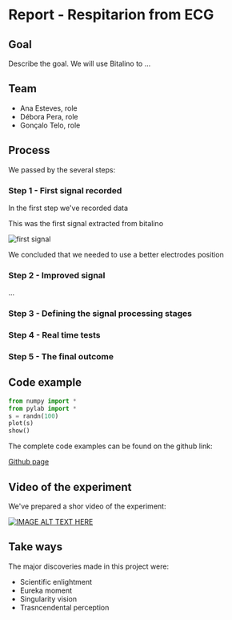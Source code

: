 # Report - Respitarion from ECG

## Goal

Describe the goal. We will use Bitalino to ...

## Team

* Ana Esteves, role
* Débora Pera, role
* Gonçalo Telo, role

## Process

We passed by the several steps:

### Step 1 - First signal recorded

In the first step we've recorded data 

This was the first signal extracted from bitalino 

![first signal](http://produceconsumerobot.com/biosensing/content/gimo32-f3.jpg)

We concluded that we needed to use a better electrodes position

### Step 2 - Improved signal

...


### Step 3 - Defining the signal processing stages

### Step 4 - Real time tests

### Step 5 - The final outcome

## Code example


``` python
from numpy import *
from pylab import *
s = randn(100)
plot(s)
show()

```

The complete code examples can be found on the github link:

[Github page](https://github.com/hgamboa/novainstrumentation)



## Video of the experiment

We've prepared a shor video of the experiment:

[![IMAGE ALT TEXT HERE](http://img.youtube.com/vi/YOUTUBE_VIDEO_ID_HERE/0.jpg)](http://www.youtube.com/watch?v=YOUTUBE_VIDEO_ID_HERE)

## Take ways
The major discoveries made in this project were: 

* Scientific enlightment 
* Eureka moment
* Singularity vision
* Trasncendental perception

